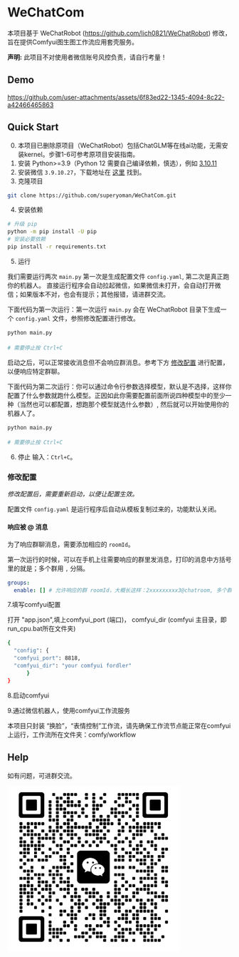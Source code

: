 # WeChatCom
本项目基于 WeChatRobot (https://github.com/lich0821/WeChatRobot) 修改，旨在提供Comfyui图生图工作流应用套壳服务。

**声明:** 此项目不对使用者微信账号风控负责，请自行考量！
## Demo
https://github.com/user-attachments/assets/6f83ed22-1345-4094-8c22-a42466465863

## Quick Start
0. 本项目已删除原项目（WeChatRobot）包括ChatGLM等在线ai功能，无需安装kernel。步骤1-6可参考原项目安装指南。
1. 安装 Python>=3.9（Python 12 需要自己编译依赖，慎选），例如 [3.10.11](https://www.python.org/ftp/python/3.10.11/python-3.10.11-amd64.exe)
2. 安装微信 `3.9.10.27`，下载地址在 [这里](https://github.com/lich0821/WeChatRobot/releases/latest) 找到。
3. 克隆项目
```sh
git clone https://github.com/superyoman/WeChatCom.git
```
4. 安装依赖
```sh
# 升级 pip
python -m pip install -U pip
# 安装必要依赖
pip install -r requirements.txt
```
5. 运行

我们需要运行两次 `main.py` 第一次是生成配置文件 `config.yaml`, 第二次是真正跑你的机器人。
直接运行程序会自动拉起微信，如果微信未打开，会自动打开微信；如果版本不对，也会有提示；其他报错，请进群交流。

下面代码为第一次运行：第一次运行 `main.py` 会在 WeChatRobot 目录下生成一个 `config.yaml` 文件，参照修改配置进行修改。

```sh
python main.py

# 需要停止按 Ctrl+C
```

启动之后，可以正常接收消息但不会响应群消息。参考下方 [修改配置](#config) 进行配置，以便响应特定群聊。

下面代码为第二次运行：你可以通过命令行参数选择模型，默认是不选择，这样你配置了什么参数就跑什么模型。正因如此你需要配置前面所说四种模型中的至少一种（当然也可以都配置，想跑那个模型就选什么参数）, 然后就可以开始使用你的机器人了。
```sh
python main.py

# 需要停止按 Ctrl+C
```

6. 停止
输入：`Ctrl+C`。

### <a name="config"></a>修改配置
*修改配置后，需要重新启动，以便让配置生效。*

配置文件 `config.yaml` 是运行程序后自动从模板复制过来的，功能默认关闭。

#### 响应被 @ 消息
为了响应群聊消息，需要添加相应的 `roomId`。

第一次运行的时候，可以在手机上往需要响应的群里发消息，打印的消息中方括号里的就是；多个群用 `,` 分隔。
```yaml
groups:
  enable: [] # 允许响应的群 roomId，大概长这样：2xxxxxxxxx3@chatroom, 多个群用 `,` 分隔
```

7.填写comfyui配置

打开 "app.json",填上comfyui_port (端口)， comfyui_dir (comfyui 主目录，即run_cpu.bat所在文件夹)
```sh
{
  "config": {
  "comfyui_port": 8818,
  "comfyui_dir": "your comfyui fordler"
      }
}
```

8.启动comfyui

9.通过微信机器人，使用comfyui工作流服务

本项目只封装 “换脸”，“表情控制”工作流，请先确保工作流节点能正常在comfyui上运行，工作流所在文件夹：comfy/workflow


## Help
如有问题，可进群交流。

![1](wechat.png)
